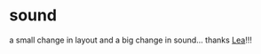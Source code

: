 <!--
  id: 260
  date: 2004-03-17T17:54:20
  modified: 2004-03-17T17:54:20
  slug: sound
  type: post
  excerpt: <p>a small change in layout and a big change in sound&#8230; thanks Lea!!!</p> 
  content: <p>a small change in layout and a big change in sound&#8230; thanks <a href="http://www.jurida.com/" target="_blank">Lea</a>!!!</p> 
  categories: admin,sound
  tags: 
-->

# sound

<p>a small change in layout and a big change in sound&#8230; thanks <a href="http://www.jurida.com/" target="_blank">Lea</a>!!!</p>


